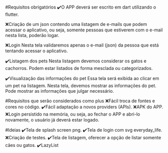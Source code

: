 #Requisitos obrigatórios
✔️O APP deverá ser escrito em dart utilizando o flutter.

❌Criação de um json contendo uma listagem de e-mails que podem acessar o aplicativo, ou seja, somente pessoas que estiverem com o e-mail nesta lista, poderão logar.

❌Login
Nesta tela validaremos apenas o e-mail (json) da pessoa que está tentando acessar o aplicativo.

✔️Listagem dos pets
Nesta listagem devemos considerar os gatos e cachorros. Podem estar listados de forma mesclada ou categorizados.

✔️Visualização das informações do pet
Essa tela será exibida ao clicar em um pet na listagem. Nesta tela, devemos mostrar as informações do pet.
Pode mostrar as informações que julgar necessário.

#Requisitos que serão considerados como plus
❌Fácil troca de fontes e cores no código.
✔️Fácil adaptação a novos providers (APIs).
❌APK do APP.
❌Login persistido na memória, ou seja, ao fechar o APP e abri-lo novamente, o usuário já deverá estar logado.

#Ideias
✔️Tela de splash screen png.
✔️Tela de login com svg everyday_life.
❌Criação de testes.
✔️Tela de listagem, oferecer a opção de listar somente cães ou gatos.
✔️LazyList